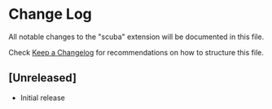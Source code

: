 # Change Log

All notable changes to the "scuba" extension will be documented in this file.

Check [Keep a Changelog](http://keepachangelog.com/) for recommendations on how to structure this file.

## [Unreleased]

- Initial release